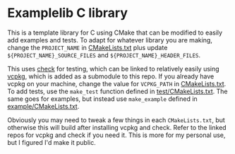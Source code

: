 # Examplelib C library

This is a template library for C using CMake that can be modified to easily add examples and tests. To adapt for whatever library you are making, change the `PROJECT_NAME` in [CMakeLists.txt](./CMakeLists.txt) plus update `${PROJECT_NAME}_SOURCE_FILES` and `${PROJECT_NAME}_HEADER_FILES`. 

This uses [check](https://github.com/libcheck/check) for testing, which can be linked to relatively easily using [vcpkg](https://github.com/microsoft/vcpkg), which is added as a submodule to this repo. If you already have vcpkg on your machine, change the value for `VCPKG_PATH` in [CMakeLists.txt](./CMakeLists.txt). To add tests, use the `make_test` function defined in [test/CMakeLists.txt](./test/CMakeLists.txt). The same goes for examples, but instead use `make_example` defined in [example/CMakeLists.txt](./test/CMakeLists.txt). 

Obviously you may need to tweak a few things in each `CMakeLists.txt`, but otherwise this will build after installing vcpkg and check. Refer to the linked repos for vcpkg and check if you need it. This is more for my personal use, but I figured I'd make it public.

